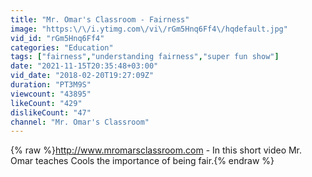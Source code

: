 ```yaml
---
title: "Mr. Omar's Classroom - Fairness"
image: "https:\/\/i.ytimg.com\/vi\/rGm5Hnq6Ff4\/hqdefault.jpg"
vid_id: "rGm5Hnq6Ff4"
categories: "Education"
tags: ["fairness","understanding fairness","super fun show"]
date: "2021-11-15T20:35:48+03:00"
vid_date: "2018-02-20T19:27:09Z"
duration: "PT3M9S"
viewcount: "43895"
likeCount: "429"
dislikeCount: "47"
channel: "Mr. Omar's Classroom"
---
```

{% raw %}<a rel="nofollow" target="blank" href="http://www.mromarsclassroom.com">http://www.mromarsclassroom.com</a> - In this short video Mr. Omar teaches Cools the importance of being fair.{% endraw %}

